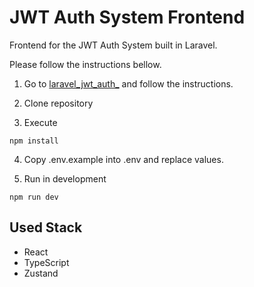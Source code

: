 # JWT Auth System Frontend

Frontend for the JWT Auth System built in Laravel.

Please follow the instructions bellow.

1. Go to <a href="https://github.com/RoY3rS04/laravel_jwt_auth">laravel_jwt_auth_</a> and follow the instructions.

2. Clone repository

3. Execute 

```
npm install
```

4. Copy .env.example into .env and replace values.

5. Run in development

```
npm run dev
```

## Used Stack

* React
* TypeScript
* Zustand